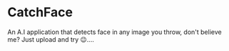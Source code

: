 # CatchFace

An A.I application that detects face in any image you throw, don't believe me? Just upload and try 😉....
